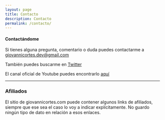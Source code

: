 ```yaml
---
layout: page
title: Contacto
description: Contacto
permalink: /contacto/
---
```


#### Contactándome

Si tienes alguna pregunta, comentario o duda puedes contactarme a giovannicortes.dev@gmail.com

También puedes buscarme en [Twitter](https://twitter.com/giovanni_cortes)

El canal oficial de Youtube puedes encontrarlo [aquí](https://www.youtube.com/channel/UCcX7Q7xMAZ3u4QV-Ft44V9A)

<hr>

### Afiliados

El sitio de giovannicortes.com puede contener algunos links de afiliados, siempre que ese sea el caso
lo voy a indicar explícitamente. No guardo ningún tipo de dato en relación a esos enlaces.